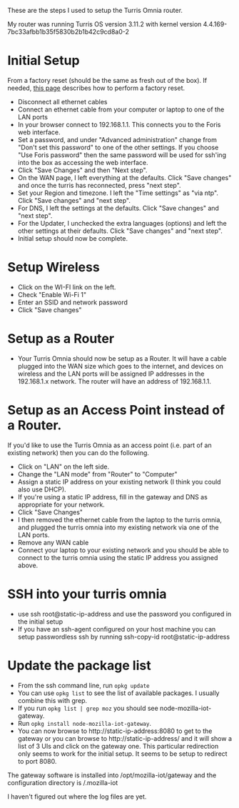 These are the steps I used to setup the Turris Omnia router.

My router was running Turris OS version 3.11.2 with kernel version 4.4.169-7bc33afbb1b35f5830b2b1b42c9cd8a0-2

# Initial Setup
From a factory reset (should be the same as fresh out of the box). If needed, [this page](https://doc.turris.cz/doc/en/howto/omnia_factory_reset) describes how to perform a factory reset.
* Disconnect all ethernet cables
* Connect an ethernet cable from your computer or laptop to one of the LAN ports
* In your browser connect to 192.168.1.1. This connects you to the Foris web interface.
* Set a password, and under "Advanced administration" change from "Don't set this password" to one of the other settings. If you choose "Use Foris password" then the same password will be used for ssh'ing into the box as accessing the web interface.
* Click "Save Changes" and then "Next step".
* On the WAN page, I left everything at the defaults. Click "Save changes" and once the turris has reconnected, press "next step".
* Set your Region and timezone. I left the "Time settings" as "via ntp". Click "Save changes" and "next step".
* For DNS, I left the settings at the defaults. Click "Save changes" and "next step".
* For the Updater, I unchecked the extra languages (options) and left the other settings at their defaults. Click "Save changes" and "next step".
* Initial setup should now be complete.

# Setup Wireless
* Click on the WI-FI  link on the left.
* Check "Enable Wi-Fi 1"
* Enter an SSID and network password
* Click "Save changes"

# Setup as a Router
* Your Turris Omnia should now be setup as a Router. It will have a cable plugged into the WAN size which goes to the internet, and devices on wireless and the LAN ports will be assigned IP addresses in the 192.168.1.x network. The router will have an address of 192.168.1.1.

# Setup as an Access Point instead of a Router.
If you'd like to use the Turris Omnia as an access point (i.e. part of an existing network) then you can do the following.
* Click on "LAN" on the left side.
* Change the "LAN mode" from "Router" to "Computer"
* Assign a static IP address on your existing network (I think you could also use DHCP).
* If you're using a static IP address, fill in the gateway and DNS as appropriate for your network.
* Click "Save Changes"
* I then removed the ethernet cable from the laptop to the turris omnia, and plugged the turris omnia into my existing network via one of the LAN ports.
* Remove any WAN cable
* Connect your laptop to your existing network and you should be able to connect to the turris omnia using the static IP address you assigned above.

# SSH into your turris omnia
* use ssh root@static-ip-address and use the password you configured in the initial setup
* If you have an ssh-agent configured on your host machine you can setup passwordless ssh by running ssh-copy-id root@static-ip-address

# Update the package list
* From the ssh command line, run `opkg update`
* You can use `opkg list` to see the list of available packages. I usually combine this with grep.
* If you run `opkg list | grep moz` you should see node-mozilla-iot-gateway.
* Run `opkg install node-mozilla-iot-gateway`.
* You can now browse to http://static-ip-address:8080 to get to the gateway or you can browse to http://static-ip-address/ and it will show a list of 3 UIs and click on the gateway one. This particular redirection only seems to work for the initial setup. It seems to be setup to redirect to port 8080.

The gateway software is installed into /opt/mozilla-iot/gateway and the configuration directory is /.mozilla-iot

I haven't figured out where the log files are yet.